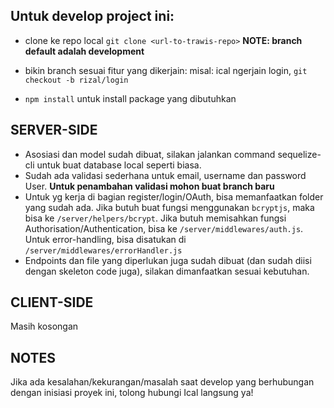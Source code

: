 **Untuk develop project ini:**
----
* clone ke repo local
  `git clone <url-to-trawis-repo>`
  **NOTE: branch default adalah development**

* bikin branch sesuai fitur yang dikerjain:
  misal: ical ngerjain login, `git checkout -b rizal/login`

* `npm install` untuk install package yang dibutuhkan


SERVER-SIDE
---
* Asosiasi dan model sudah dibuat, silakan jalankan command sequelize-cli untuk buat database local seperti biasa.
* Sudah ada validasi sederhana untuk email, username dan password User. **Untuk penambahan validasi mohon buat branch baru**
* Untuk yg kerja di bagian register/login/OAuth, bisa memanfaatkan folder yang sudah ada. Jika butuh buat fungsi menggunakan `bcryptjs`, maka bisa ke `/server/helpers/bcrypt`. Jika butuh memisahkan fungsi Authorisation/Authentication, bisa ke `/server/middlewares/auth.js`. Untuk error-handling, bisa disatukan di `/server/middlewares/errorHandler.js`
* Endpoints dan file yang diperlukan juga sudah dibuat (dan sudah diisi dengan skeleton code juga), silakan dimanfaatkan sesuai kebutuhan.

CLIENT-SIDE
---
Masih kosongan

**NOTES**
---
Jika ada kesalahan/kekurangan/masalah saat develop yang berhubungan dengan inisiasi proyek ini, tolong hubungi Ical langsung ya!
